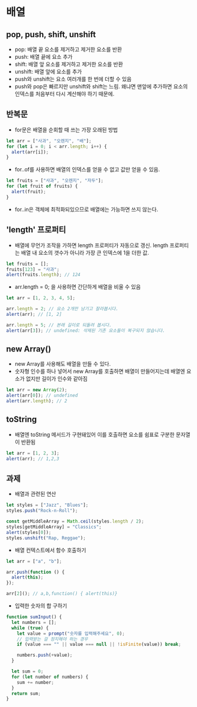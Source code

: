 # 배열

## pop, push, shift, unshift

- pop: 배열 끝 요소를 제거하고 제거한 요소를 반환
- push: 배열 끝에 요소 추가
- shift: 배열 앞 요소를 제거하고 제거한 요소를 반환
- unshift: 배열 앞에 요소를 추가
- push와 unshift는 요소 여러개를 한 번에 더할 수 있음
- push와 pop은 빠르지만 unshift와 shift는 느림. 왜냐면 맨앞에 추가하면 요소의 인덱스를 처음부터 다시 계산해야 하기 때문에.

## 반복문

- for문은 배열을 순회할 때 쓰는 가장 오래된 방법

```javascript
let arr = ["사과", "오렌지", "배"];
for (let i = 0; i < arr.length; i++) {
  alert(arr[i]);
}
```

- for..of를 사용하면 배열의 인덱스를 얻을 수 없고 값만 얻을 수 있음.

```javascript
let fruits = ["사과", "오렌지", "자두"];
for (let fruit of fruits) {
  alert(fruit);
}
```

- for..in은 객체에 최적화되있으므로 배열에는 가능하면 쓰지 않는다.

## 'length' 프로퍼티

- 배열에 무언가 조작을 가하면 length 프로퍼티가 자동으로 갱신. length 프로퍼티는 배열 내 요소의 갯수가 아니라 가장 큰 인덱스에 1을 더한 값.

```javascript
let fruits = [];
fruits[123] = "사과";
alert(fruits.length); // 124
```

- arr.length = 0; 을 사용하면 간단하게 배열을 비울 수 있음

```javascript
let arr = [1, 2, 3, 4, 5];

arr.length = 2; // 요소 2개만 남기고 잘라봅시다.
alert(arr); // [1, 2]

arr.length = 5; // 본래 길이로 되돌려 봅시다.
alert(arr[3]); // undefined: 삭제된 기존 요소들이 복구되지 않습니다.
```

## new Array()

- new Array를 사용해도 배열을 만들 수 있다.
- 숫자형 인수를 하나 넣어서 new Array를 호출하면 배열이 만들어지는데 배열엔 요소가 없지만 길이가 인수와 같아짐

```javascript
let arr = new Array(2);
alert(arr[0]); // undefined
alert(arr.length); // 2
```

## toString

- 배열엔 toString 메서드가 구현돼있어 이를 호출하면 요소를 쉼표로 구분한 문자열이 반환됨

```javascript
let arr = [1, 2, 3];
alert(arr); // 1,2,3
```

## 과제

- 배열과 관련된 연산

```javascript
let styles = ["Jazz", "Blues"];
styles.push("Rock-n-Roll");

const getMiddleArray = Math.ceil(styles.length / 2);
styles[getMiddleArray] = "Classics";
alert(styles[0]);
styles.unshift("Rap, Reggae");
```

- 배열 컨텍스트에서 함수 호출하기

```javascript
let arr = ["a", "b"];

arr.push(function () {
  alert(this);
});

arr[2](); // a,b,function() { alert(this)}
```

- 입력한 숫자의 합 구하기

```javascript
function sumInput() {
  let numbers = [];
  while (true) {
    let value = prompt("숫자를 입력해주세요", 0);
    // 입력받는 걸 정지해야 하는 경우
    if (value === "" || value === null || !isFinite(value)) break;

    numbers.push(+value);
  }

  let sum = 0;
  for (let number of numbers) {
    sum += number;
  }
  return sum;
}
```
